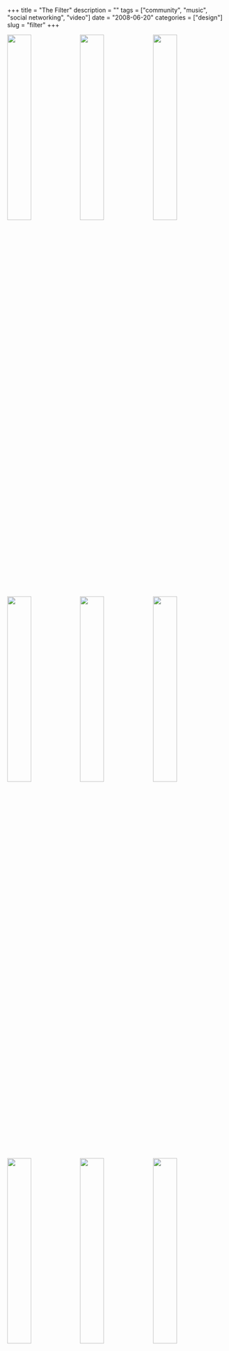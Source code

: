 +++
title = "The Filter"
description = ""
tags = ["community", "music", "social networking", "video"]
date = "2008-06-20"
categories = ["design"]
slug = "filter"
+++


<div id="screens-thumbs" class="clearfix mt1-5">
<a href="/media/design/thefilter-1.jpg" class="group" rel="group"><img src="/media/design/thefilter-1.png" alt="" class="thumb" style="width: 33%; max-width: 33%;padding: 0 1px 1px 0" /></a><a href="/media/design/thefilter-2.jpg" class="group" rel="group"><img src="/media/design/thefilter-2.png" alt="" class="thumb" style="width: 33%; max-width: 33%;padding: 0 1px 1px 0" /></a><a href="/media/design/thefilter-3.jpg" class="group" rel="group"><img src="/media/design/thefilter-3.png" alt="" class="thumb" style="width: 33%; max-width: 33%;padding: 0 1px 1px 0" /></a><a href="/media/design/thefilter-4.jpg" class="group" rel="group"><img src="/media/design/thefilter-4.png" alt="" class="thumb" style="width: 33%; max-width: 33%;padding: 0 1px 1px 0" /></a><a href="/media/design/thefilter-5.jpg" class="group" rel="group"><img src="/media/design/thefilter-5.png" alt="" class="thumb" style="width: 33%; max-width: 33%;padding: 0 1px 1px 0" /></a><a href="/media/design/thefilter-6.jpg" class="group" rel="group"><img src="/media/design/thefilter-6.png" alt="" class="thumb" style="width: 33%; max-width: 33%;padding: 0 1px 1px 0" /></a><a href="/media/design/thefilter-7.jpg" class="group" rel="group"><img src="/media/design/thefilter-7.png" alt="" class="thumb" style="width: 33%; max-width: 33%;padding: 0 1px 1px 0" /></a><a href="/media/design/thefilter-8.jpg" class="group" rel="group"><img src="/media/design/thefilter-8.png" alt="" class="thumb" style="width: 33%; max-width: 33%;padding: 0 1px 1px 0" /></a><a href="/media/design/thefilter-9.jpg" class="group" rel="group"><img src="/media/design/thefilter-9.png" alt="" class="thumb" style="width: 33%; max-width: 33%;padding: 0 1px 1px 0" /></a>
</div>   
<p>The Filter is an portal that aggregates music, TV, and video content. The project was started by Peter Gabriel and is looking to get amass a community of users who are willing to rate content so they can provide recommendations back to the community.</p>
<p>The site is looking to be a comprehensive consumer experience for all media, and essentially is pulling content from various sources and providing a single interface for adding recommendations and usage metadata to that content within the confines of this community. Some things that stood out as being interesting are the ratings control, chart views, the customized video filter modules, and media embedding in Wall messages. On my Mac/Firefox I found the docked player to be a little buggy at times. </p>
<p>Because The Filter is focussed on a more diverse set of content than singularly minded music sites like Last.fm and Lala.com (which recently redesigned to also focus on your own media), they don't seem to pull off the experience as well as those niche communities. A lot of the browsing and paradigms are borrowed from social networking sites like Last.fm and Facebook.</p>
<p><a href="http://thefilter.com/">http://thefilter.com/</a></p>  
